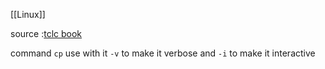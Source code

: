 [[Linux]]

source :[tclc book](https://linuxcommand.org/tlcl.php)

command `cp` use with it `-v` to make it verbose and `-i` to make it interactive